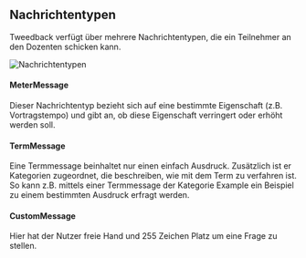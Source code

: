 ## Nachrichtentypen

Tweedback verfügt über mehrere Nachrichtentypen, die ein Teilnehmer an den Dozenten schicken kann.

![Nachrichtentypen](https://raw.githubusercontent.com/MGVmedia/tweedback/master/doku/message-types.png)

#### MeterMessage

Dieser Nachrichtentyp bezieht sich auf eine bestimmte Eigenschaft (z.B. Vortragstempo) und gibt an, ob diese Eigenschaft verringert oder erhöht werden soll.

#### TermMessage

Eine Termmessage beinhaltet nur einen einfach Ausdruck. Zusätzlich ist er Kategorien zugeordnet, die beschreiben, wie mit dem Term zu verfahren ist. So kann z.B. mittels einer Termmessage der Kategorie Example ein Beispiel zu einem bestimmten Ausdruck erfragt werden.

#### CustomMessage

Hier hat der Nutzer freie Hand und 255 Zeichen Platz um eine Frage zu stellen.

